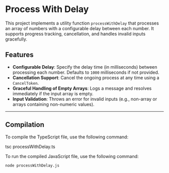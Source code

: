 # Process With Delay

This project implements a utility function `processWithDelay` that processes an array of numbers with a configurable delay between each number. It supports progress tracking, cancellation, and handles invalid inputs gracefully.

## Features

- **Configurable Delay**: Specify the delay time (in milliseconds) between processing each number. Defaults to `1000` milliseconds if not provided.
- **Cancellation Support**: Cancel the ongoing process at any time using a `CancelToken`.
- **Graceful Handling of Empty Arrays**: Logs a message and resolves immediately if the input array is empty.
- **Input Validation**: Throws an error for invalid inputs (e.g., non-array or arrays containing non-numeric values).

---

## Compilation

To compile the TypeScript file, use the following command:

tsc processWithDelay.ts

To run the compiled JavaScript file, use the following command:

```bash
node processWithDelay.js
```
